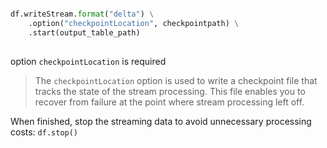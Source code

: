 ```python

df.writeStream.format("delta") \
    .option("checkpointLocation", checkpointpath) \
    .start(output_table_path)
    
```
option `checkpointLocation` is required
> The `checkpointLocation` option is used to write a checkpoint file that tracks the state of the stream processing.
> This file enables you to recover from failure at the point where stream processing left off.

When finished, stop the streaming data to avoid unnecessary processing costs: `df.stop()`

